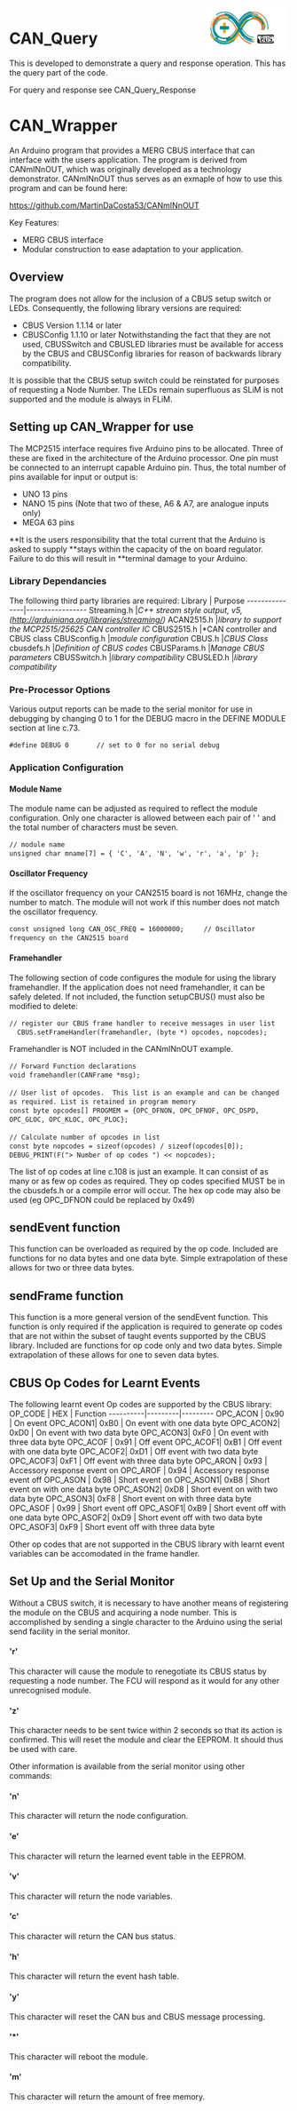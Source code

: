 <img align="right" src="arduino_cbus_logo.png"  width="150" height="75">

# CAN_Query

This is developed to demonstrate a query and response operation. This has the query part of the code.

For query and response see CAN_Query_Response

# CAN_Wrapper

An Arduino program that provides a MERG CBUS interface that can interface with the users
application.  The program is derived from CANmINnOUT, which was originally developed as
a technology demonstrator. CANmINnOUT thus serves as an exmaple of how to use this program
and can be found here:

https://github.com/MartinDaCosta53/CANmINnOUT

Key Features:
- MERG CBUS interface
- Modular construction to ease adaptation to your application.

## Overview

The program does not allow for the inclusion of a CBUS setup switch or LEDs. Consequently,
the following library versions are required:
- CBUS Version 1.1.14 or later
- CBUSConfig 1.1.10 or later
Notwithstanding the fact that they are not used, CBUSSwitch and CBUSLED libraries must be 
available for access by the CBUS and CBUSConfig libraries for reason of backwards library
compatibility.

It is possible that the CBUS setup switch could be reinstated for purposes of requesting a
Node Number.  The LEDs remain superfluous as SLiM is not supported and the module is always
in FLiM.

## Setting up CAN_Wrapper for use

The MCP2515 interface requires five Arduino pins to be allocated. Three of these are fixed
in the architecture of the Arduino processor. One pin must be connected to an interrupt
capable Arduino pin. Thus, the total number of pins available for input or output is:
- UNO  13 pins
- NANO 15 pins (Note that two of these, A6 & A7, are analogue inputs only)
- MEGA 63 pins

**It is the users responsibility that the total current that the Arduino is asked to supply 
**stays within the capacity of the on board regulator.  Failure to do this will result in 
**terminal damage to your Arduino.

### Library Dependancies

The following third party libraries are required:
Library | Purpose
---------------|-----------------
Streaming.h  |*C++ stream style output, v5, (http://arduiniana.org/libraries/streaming/)*
ACAN2515.h   |*library to support the MCP2515/25625 CAN controller IC*
CBUS2515.h   |*CAN controller and CBUS class
CBUSconfig.h |*module configuration*
CBUS.h       |*CBUS Class*
cbusdefs.h   |*Definition of CBUS codes*
CBUSParams.h   |*Manage CBUS parameters*
CBUSSwitch.h   |*library compatibility*
CBUSLED.h      |*library compatibility*

### Pre-Processor Options

Various output reports can be made to the serial monitor for use in debugging by
changing 0 to 1 for the DEBUG macro in the DEFINE MODULE section at line c.73.
```
#define DEBUG 0       // set to 0 for no serial debug
```

### Application Configuration

#### Module Name
The module name can be adjusted as required to reflect the module configuration.  Only one
character is allowed between each pair of ' ' and the total number of characters must be seven.
```
// module name
unsigned char mname[7] = { 'C', 'A', 'N', 'w', 'r', 'a', 'p' };
```

#### Oscillator Frequency
If the oscillator frequency on your CAN2515 board is not 16MHz, change the number to match. The 
module will not work if this number does not match the oscillator frequency.
```
const unsigned long CAN_OSC_FREQ = 16000000;     // Oscillator frequency on the CAN2515 board
```

#### Framehandler
The following section of code configures the module for using the library framehandler. If the
application does not need framehandler, it can be safely deleted. If not included, the function
setupCBUS() must also be modified to delete:
```
// register our CBUS frame handler to receive messages in user list
  CBUS.setFrameHandler(framehandler, (byte *) opcodes, nopcodes);
```
Framehandler is NOT included in the CANmINnOUT example.
```
// Forward Function declarations
void framehandler(CANFrame *msg);

// User list of opcodes.  This list is an example and can be changed as required. List is retained in program memory
const byte opcodes[] PROGMEM = {OPC_DFNON, OPC_DFNOF, OPC_DSPD, OPC_GLOC, OPC_KLOC, OPC_PLOC};

// Calculate number of opcodes in list
const byte nopcodes = sizeof(opcodes) / sizeof(opcodes[0]);
DEBUG_PRINT(F("> Number of op codes ") << nopcodes);
```
The list of op codes at line c.108 is just an example.  It can consist of as many or as few op codes 
as required.  They op codes specified MUST be in the cbusdefs.h or a compile error will occur.
The hex op code may also be used (eg OPC_DFNON could be replaced by 0x49)

## sendEvent function

This function can be overloaded as required by the op code.  Included are functions for no data bytes
and one data byte.  Simple extrapolation of these allows for two or three data bytes.

## sendFrame function

This function is a more general version of the sendEvent function.  This function is only required if 
the application is required to generate op codes that are not within the subset of taught events 
supported by the CBUS library.  Included are functions for op code only and two data bytes.  Simple
extrapolation of these allows for one to seven data bytes.

## CBUS Op Codes for Learnt Events

The following learnt event Op codes are supported by the CBUS library:
OP_CODE | HEX | Function
----------|---------|---------
 OPC_ACON | 0x90 | On event
 OPC_ACON1| 0xB0 | On event with one data byte
 OPC_ACON2| 0xD0 | On event with two data byte
 OPC_ACON3| 0xF0 | On event with three data byte
 OPC_ACOF | 0x91 | Off event
 OPC_ACOF1| 0xB1 | Off event with one data byte
 OPC_ACOF2| 0xD1 | Off event with two data byte
 OPC_ACOF3| 0xF1 | Off event with three data byte
 OPC_ARON | 0x93 | Accessory response event on
 OPC_AROF | 0x94 | Accessory response event off
 OPC_ASON | 0x98 | Short event on
 OPC_ASON1| 0xB8 | Short event on with one data byte
 OPC_ASON2| 0xD8 | Short event on with two data byte
 OPC_ASON3| 0xF8 | Short event on with three data byte
 OPC_ASOF | 0x99 | Short event off
 OPC_ASOF1| 0xB9 | Short event off with one data byte
 OPC_ASOF2| 0xD9 | Short event off with two data byte
 OPC_ASOF3| 0xF9 | Short event off with three data byte

Other op codes that are not supported in the CBUS library with learnt event variables
can be accomodated in the frame handler.
 
## Set Up and the Serial Monitor

Without a CBUS switch, it is necessary to have another means of registering the module on 
the CBUS and acquiring a node number.  This is accomplished by sending a single character to 
the Arduino using the serial send facility in the serial monitor.

#### 'r'
This character will cause the module to renegotiate its CBUS status by requesting a node number.
The FCU will respond as it would for any other unrecognised module.

#### 'z'
This character needs to be sent twice within 2 seconds so that its action is confirmed.
This will reset the module and clear the EEPROM.  It should thus be used with care.

Other information is available from the serial monitor using other commands:

#### 'n'
This character will return the node configuration.

#### 'e'
This character will return the learned event table in the EEPROM.

#### 'v'
This character will return the node variables.

#### 'c'
This character will return the CAN bus status.

#### 'h'
This character will return the event hash table.

#### 'y'
This character will reset the CAN bus and CBUS message processing.

#### '\*'
This character will reboot the module.

#### 'm'
This character will return the amount of free memory. 
 
